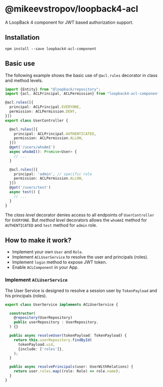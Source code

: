 # @mikeevstropov/loopback4-acl

A LoopBack 4 component for JWT based authorization support.

## Installation

```shell
npm install --save loopback4-acl-component
```

## Basic use

The following example shows the basic use of `@acl.rules` decorator in class and method levels.

```ts
import {Entity} from "@loopback/repository";
import {acl, ACLPrincipal, ACLPermission} from "loopback4-acl-component";

@acl.rules([{
  principal: ACLPrincipal.EVERYONE,
  permission: ACLPermission.DENY,
}])
export class UserController {

  @acl.rules([{
    principal: ACLPrincipal.AUTHENTICATED,
    permission: ACLPermission.ALLOW,
  }])
  @get('/users/whoAmI')
  async whoAmI(): Promise<User> {
    // ...
  }

  @acl.rules([{
    principal: 'admin', // specific role
    permission: ACLPermission.ALLOW,
  }])
  @get('/users/test')
  async test() {
    // ...
  }
}
```

The *class level* decorator denies access to all endpoints of
`UserController` for `EVERYONE`. But *method level* decorators allows the `whoAmI` method
for `AUTHENTICATED` and `test` method for
`admin` role.

## How to make it work?

- Implement your own `User` and `Role`.
- Implement `ACLUserService` to resolve the user and principals (roles).
- Implement `login` method to expose JWT token.
- Enable `ACLComponent` in your App.

### Implement `ACLUserService`

The User Service is designed to resolve a session user by `TokenPayload` and his
principals (roles).

```ts
export class UserService implements ACLUserService {

  constructor(
    @repository(UserRepository)
    public userRepository : UserRepository,
  ) {}

  public async resolveUser(tokenPayload: TokenPayload) {
    return this.userRepository.findById(
      tokenPayload.uid,
      {include: ['roles']},
    );
  }

  public async resolvePrincipals(user: UserWithRelations) {
    return user.roles.map((role: Role) => role.name);
  }
}
```
